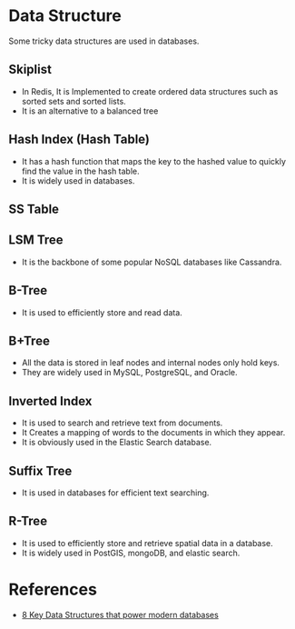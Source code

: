# Data Structure

Some tricky data structures are used in databases.

## Skiplist

- In Redis, It is Implemented to create ordered data structures such as sorted sets and sorted lists.
- It is an alternative to a balanced tree

## Hash Index (Hash Table)

- It has a hash function that maps the key to the hashed value to quickly find the value in the hash table.
- It is widely used in databases.

## SS Table

## LSM Tree

- It is the backbone of some popular NoSQL databases like Cassandra.

## B-Tree

- It is used to efficiently store and read data.

## B+Tree

- All the data is stored in leaf nodes and internal nodes only hold keys.
- They are widely used in MySQL, PostgreSQL, and Oracle.

## Inverted Index

- It is used to search and retrieve text from documents.
- It Creates a mapping of words to the documents in which they appear.
- It is obviously used in the Elastic Search database.

## Suffix Tree

- It is used in databases for efficient text searching.

## R-Tree

- It is used to efficiently store and retrieve spatial data in a database.
- It is widely used in PostGIS, mongoDB, and elastic search.

# References

- [8 Key Data Structures that power modern databases](youtube.com/watch?v=W_v05d_2RTo)